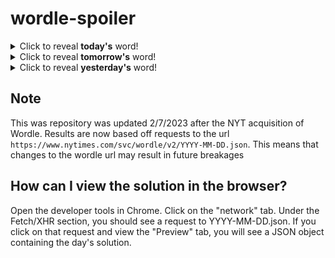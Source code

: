 # wordle-spoiler

<details>
  <summary>Click to reveal <b>today's</b> word!</summary>
  <br>
  <b> chime </b>
</details>

<details>
  <summary>Click to reveal <b>tomorrow's</b> word!</summary>
  <br>
  <b> viola </b>
</details>

<details>
  <summary>Click to reveal <b>yesterday's</b> word!</summary>
  <br>
  <b> bunch </b>
</details>

## Note
This was repository was updated 2/7/2023 after the NYT acquisition of Wordle. Results are now based off requests to the url `https://www.nytimes.com/svc/wordle/v2/YYYY-MM-DD.json`. This means that changes to the wordle url may result in future breakages

## How can I view the solution in the browser?
Open the developer tools in Chrome. Click on the "network" tab. Under the Fetch/XHR section, you should see a request to YYYY-MM-DD.json. If you click on that request and view the "Preview" tab, you will see a JSON object containing the day's solution.